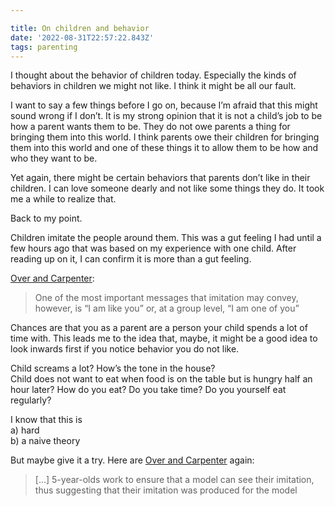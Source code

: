 ```yaml
---

title: On children and behavior
date: '2022-08-31T22:57:22.843Z'
tags: parenting
---
```


I thought about the behavior of children today. Especially the kinds of behaviors in children we might not like. I think it might be all our fault.

I want to say a few things before I go on, because I’m afraid that this might sound wrong if I don’t. It is my strong opinion that it is not a child’s job to be how a parent wants them to be. They do not owe parents a thing for bringing them into this world. I think parents owe their children for bringing them into this world and one of these things it to allow them to be how and who they want to be.

Yet again, there might be certain behaviors that parents don’t like in their children. I can love someone dearly and not like some things they do. It took me a while to realize that.

Back to my point.

Children imitate the people around them. This was a gut feeling I had until a few hours ago that was based on my experience with one child. After reading up on it, I can confirm it is more than a gut feeling.

[Over and Carpenter](https://www.eva.mpg.de/documents/Wiley-Blackwell/Over_Social_ChildDevPerspec_2013_1752632.pdf):

> One of the most important messages that imitation may convey, however, is “I am like you” or, at a group level, “I am one of you”

Chances are that you as a parent are a person your child spends a lot of time with. This leads me to the idea that, maybe, it might be a good idea to look inwards first if you notice behavior you do not like.

Child screams a lot? How’s the tone in the house?  
Child does not want to eat when food is on the table but is hungry half an hour later? How do you eat? Do you take time? Do you yourself eat regularly?

I know that this is  
a) hard  
b) a naive theory

But maybe give it a try. Here are [Over and Carpenter](https://www.eva.mpg.de/documents/Wiley-Blackwell/Over_Social_ChildDevPerspec_2013_1752632.pdf) again:

> \[…] 5-year-olds work to ensure that a model can see their imitation, thus suggesting that their imitation was produced for the model
